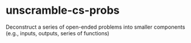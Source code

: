 # unscramble-cs-probs
Deconstruct a series of open-ended problems into smaller components (e.g., inputs, outputs, series of functions)
